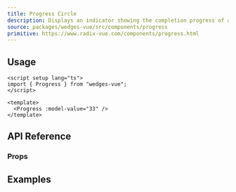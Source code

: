 ```yaml
---
title: Progress Circle
description: Displays an indicator showing the completion progress of a task, typically displayed as a progress bar.
source: packages/wedges-vue/src/components/progress
primitive: https://www.radix-vue.com/components/progress.html
---
```


<ComponentPreview name="ProgressCirclePreview" />

## Usage

```vue
<script setup lang="ts">
import { Progress } from "wedges-vue";
</script>

<template>
  <Progress :model-value="33" />
</template>
```

## API Reference

### Props
<!-- @include: ../../meta/ProgressCircle.md -->

## Examples
<ComponentPreview name="ProgressCircleExampleOne" />
